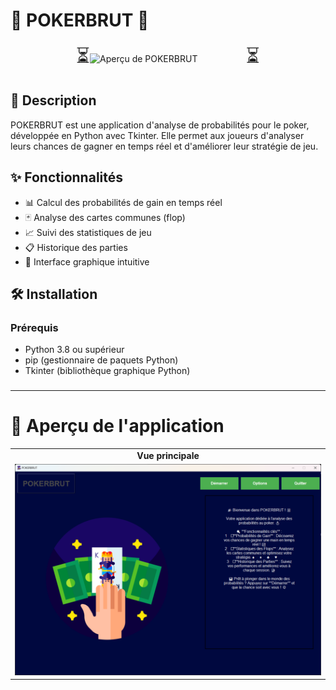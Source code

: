 # 🎲 POKERBRUT 🎰

<div style="display: flex; align-items: center; justify-content: center;">
    <div style="font-size: 30px;">⏳</div>
    <img src="https://media3.giphy.com/media/v1.Y2lkPTc5MGI3NjExZ2swZnlwcXNmc2V3MnZjcWk4ZDBnbHZjb2ZtdmhuOTM4ejE4OGpzYiZlcD12MV9pbnRlcm5hbF9naWZfYnlfaWQmY3Q9Zw/KXJzfrvuVnUODst2eO/giphy.webp" alt="Aperçu de POKERBRUT" width="250"/>
    <div style="font-size: 30px;">⏳</div>
</div>



## 📝 Description
POKERBRUT est une application d'analyse de probabilités pour le poker, développée en Python avec Tkinter. Elle permet aux joueurs d'analyser leurs chances de gagner en temps réel et d'améliorer leur stratégie de jeu.

## ✨ Fonctionnalités

- 📊 Calcul des probabilités de gain en temps réel
- 🃏 Analyse des cartes communes (flop)
- 📈 Suivi des statistiques de jeu
- 📋 Historique des parties
- 🎨 Interface graphique intuitive

## 🛠️ Installation

### Prérequis
- Python 3.8 ou supérieur
- pip (gestionnaire de paquets Python)
- Tkinter (bibliothèque graphique Python)
###
***

# 📸 Aperçu de l'application
<table>
  <tr>
    <td align="center"><b>Vue principale</b></td>
  </tr>
  <tr>
    <td><img src="medias/screenshots/main_view.png" width="100%"></td>
  </tr>
</table>
